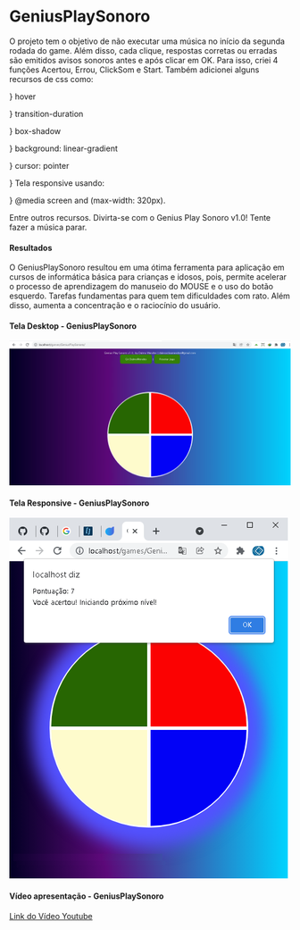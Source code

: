 # GeniusPlaySonoro
O projeto tem o objetivo de não executar uma música no início da segunda rodada do game. Além disso, cada clique, respostas corretas ou erradas são emitidos avisos sonoros antes e após clicar em OK. Para isso, criei 4 funções Acertou, Errou, ClickSom e Start. Também adicionei alguns recursos de css como:
<p>} hover </p>
<p>} transition-duration</p>
<p>} box-shadow</p>
<p>} background: linear-gradient</p>
<p>} cursor: pointer</p>
<p>} Tela responsive usando:</p>
<p>} @media screen and (max-width: 320px).</p>
Entre outros recursos. Divirta-se com o Genius Play Sonoro v1.0! Tente fazer a música parar.
<h4>Resultados</h4>
<p>O GeniusPlaySonoro resultou em uma ótima ferramenta para aplicação em cursos de informática básica para crianças e idosos, pois, permite acelerar o processo de aprendizagem do manuseio do MOUSE e o uso do botão esquerdo. Tarefas fundamentas para quem tem dificuldades com rato. Além disso, aumenta a concentração e o raciocínio do usuário.</p> 
<h4>Tela Desktop - GeniusPlaySonoro </h4>
<img src="https://github.com/DalmoMendes/GeniusPlaySonoro/blob/master/Front-end-start.bmp"/>
<h4>Tela Responsive - GeniusPlaySonoro </h4>
<img src="https://raw.githubusercontent.com/DalmoMendes/GeniusPlaySonoro/master/Dalmo7ptsResponsive.bmp"/>
<h4> Vídeo apresentação - GeniusPlaySonoro </h4>
<a href="https://www.youtube.com/embed/NxMrVKON-u0" target="_blank">Link do Vídeo Youtube</a>
